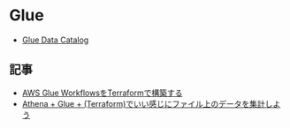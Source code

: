 # Glue


- [Glue Data Catalog](catalog/README.md)


## 記事

- [AWS Glue WorkflowsをTerraformで構築する](https://zenn.dev/pageo/articles/e4fc7c6a58188c)
- [Athena + Glue + (Terraform)でいい感じにファイル上のデータを集計しよう](https://system.blog.uuum.jp/entry/2019/10/01/110000)
